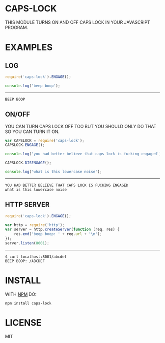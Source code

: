# CAPS-LOCK

THIS MODULE TURNS ON AND OFF CAPS LOCK IN YOUR JAVASCRIPT PROGRAM.

# EXAMPLES

## LOG

``` js
require('caps-lock').ENGAGE();

console.log('beep boop');
```

***

```
BEEP BOOP
```

## ON/OFF

YOU CAN TURN CAPS LOCK OFF TOO BUT YOU SHOULD ONLY DO THAT SO YOU CAN TURN IT
ON.

``` js
var CAPSLOCK = require('caps-lock');
CAPSLOCK.ENGAGE();

console.log('you had better believe that caps lock is fucking engaged');

CAPSLOCK.DISENGAGE();

console.log('what is this lowercase noise');
```

***

```
YOU HAD BETTER BELIEVE THAT CAPS LOCK IS FUCKING ENGAGED
what is this lowercase noise
```

## HTTP SERVER

``` js
require('caps-lock').ENGAGE();

var http = require('http');
var server = http.createServer(function (req, res) {
    res.end('beep boop: ' + req.url + '\n');
});
server.listen(8001);
```

***

```
$ curl localhost:8001/abcdef
BEEP BOOP: /ABCDEF
```

# INSTALL

WITH [NPM](HTTP://NPMJS.ORG) DO:

```
npm install caps-lock
```

# LICENSE

MIT

